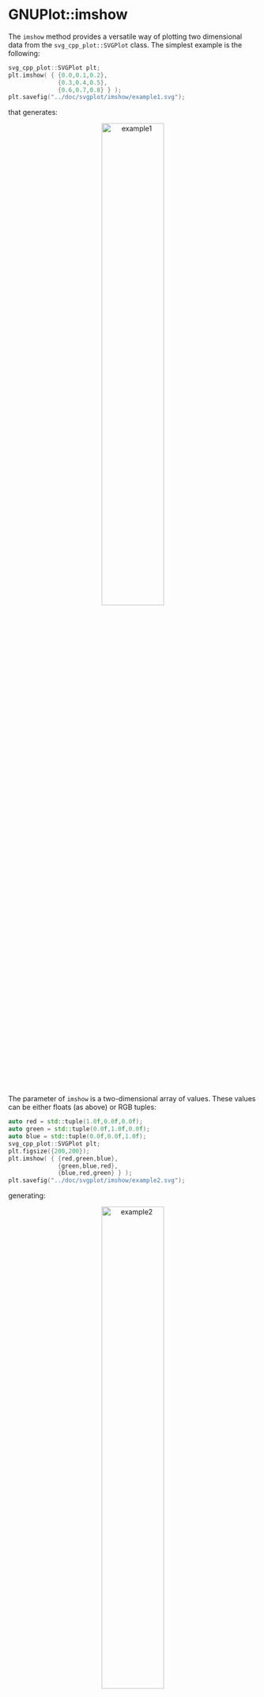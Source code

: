 # GNUPlot::imshow

The `imshow` method provides a versatile way of plotting two dimensional data from the `svg_cpp_plot::SVGPlot` class. The simplest example is the following:

```cpp
svg_cpp_plot::SVGPlot plt;
plt.imshow( { {0.0,0.1,0.2},
              {0.3,0.4,0.5},
              {0.6,0.7,0.8} } );
plt.savefig("../doc/svgplot/imshow/example1.svg");
```

that generates:

<div style="text-align:center"><img 
 src="./imshow/example1.svg" alt="example1" width="50%" /></div>
 
 
The parameter of `imshow` is a two-dimensional array of values. These values can be either floats (as above) or RGB tuples:

```cpp
auto red = std::tuple(1.0f,0.0f,0.0f);
auto green = std::tuple(0.0f,1.0f,0.0f);
auto blue = std::tuple(0.0f,0.0f,1.0f);
svg_cpp_plot::SVGPlot plt;
plt.figsize({200,200});
plt.imshow( { {red,green,blue},
              {green,blue,red},
              {blue,red,green} } );
plt.savefig("../doc/svgplot/imshow/example2.svg");
```

generating:

<div style="text-align:center"><img 
 src="./imshow/example2.svg" alt="example2" width="50%" /></div>
 
The values can also be RGBA tuples: 

```cpp
auto red = std::tuple(1.0f,0.0f,0.0f,1.0f);
auto green = std::tuple(0.0f,1.0f,0.0f,1.0f);
auto black_transparent = std::tuple(0.0f,0.0f,0.0f,0.5f);
svg_cpp_plot::SVGPlot plt;
plt.figsize({200,200});
plt.imshow( { {black_transparent,green,black_transparent},
             {green,black_transparent,red},
             {black_transparent,red,black_transparent} } );
plt.savefig("../doc/svgplot/imshow/example3.svg");
```

that yields

<div style="text-align:center"><img 
 src="./imshow/example3.svg" alt="example3" width="50%" /></div>
 
Obviously, there is no need to use bracketed data. Any standard C++ collection can be used:

```cpp
svg_cpp_plot::SVGPlot plt;
plt.figsize({200,200});
std::list<std::list<float>> data;
for (float f = 0.0f; f<=1.0f; f+=0.1f) {
    data.push_back(std::list<float>());
    for (float g = f; g<=1.0f; g+=0.1f) 
        data.back().push_back(f+g);
}
plt.imshow(data);
plt.savefig("../doc/svgplot/imshow/example4.svg");
```

<div style="text-align:center"><img 
 src="./imshow/example4.svg" alt="example4" width="50%" /></div>
 
There is also the possiblity of passing a two dimensional funcion with two lists of positions (in the two axes) to evaluate:

```cpp
svg_cpp_plot::SVGPlot plt;
plt.figsize({200,200});
auto f = [] (float x, float y) {
    float r = 0.5f+0.5f*std::sin(x);
    float g = 0.5f+0.5f*std::sin(y);
    float b = std::max(0.0f,1.0f-(r+g));
    return std::tuple(r,g,b);
};
plt.imshow(svg_cpp_plot::arange(0,10,0.25),svg_cpp_plot::arange(0,10,0.25),f);
plt.savefig("../doc/svgplot/imshow/example5.svg");
```

that generates

<div style="text-align:center"><img 
 src="./imshow/example5.svg" alt="example5" width="50%" /></div>


## Formatting

### Interpolation

It is possible to define different strategies for interpolation, defined as a C++ equivalent of a named attribute. By default the interpolation is `"nearest"` (used in all the examples above), which means that there is no interpolation between the values. This library offers another interpolation option, `"bicubic"`, but with two limitations:
- RGBA values are not supported in bicubuc interpolation.
- The library has to be complied and linked with `libpng`.

This would be an example of bicubic interpolation:

```cpp
svg_cpp_plot::SVGPlot plt;
plt.figsize({200,200});
auto f = [] (float x, float y) {
    float r = 0.5f+0.5f*std::sin(x);
    float g = 0.5f+0.5f*std::sin(y);
    float b = std::max(0.0f,1.0f-(r+g));
    return std::tuple(r,g,b);
};
plt.imshow(svg_cpp_plot::arange(0,10,0.25),svg_cpp_plot::arange(0,10,0.25),f).interpolation("bicubic");
plt.savefig("../doc/svgplot/imshow/example6.svg");
```

that generates a much smoother output

<div style="text-align:center"><img 
 src="./imshow/example6.svg" alt="example6" width="50%" /></div>
 
### Extent

The `extent` named attribute, which in C++ is modeled as a method that can be concatenated with other similar methods, defines the actual range covered by the `imshow` data as a 4D tuple {xmin,xmax,ymin,ymax}. This is useful for adjusting the x-y labels according to the adequate range. For instance the following code

```cpp
svg_cpp_plot::SVGPlot plt;
plt.figsize({200,20}).yticks({});
std::list<std::list<float>> data; 
data.push_back(std::list<float>()); 
for (float f = 0.0f; f<=1.0f; f+=0.1f) data.back().push_back(f);
plt.imshow(data).interpolation("bicubic").extent({0,1,0,1});
plt.savefig("../doc/svgplot/imshow/example7.svg");   
```

yields the following graph

<div style="text-align:center"><img 
 src="./imshow/example7.svg" alt="example7" width="50%" /></div>

Note how the range of the data defined by the list covers the \[0..1\] range in the horizontal axis (instead of the \[0..10\] which would be setup according to the number of data points). 

This attribute also helps locating the data into specific positions within a larger plot. It also enables flipping any of the axis by switching the minimum and maximum on that axis. An example of that is given by 

```cpp
auto red = std::tuple(1.0f,0.0f,0.0f);
auto green = std::tuple(0.0f,1.0f,0.0f);
auto blue = std::tuple(0.0f,0.0f,1.0f);
svg_cpp_plot::SVGPlot plt;
plt.figsize({200,200}).axis({-5,5,-5,5});
plt.imshow( { {red,green,blue},
              {green,blue,red},
              {blue,red,green} } ).extent({-1,1,1,-1});
plt.savefig("../doc/svgplot/imshow/example8.svg");   
```

that results into 

<div style="text-align:center"><img 
 src="./imshow/example8.svg" alt="example8" width="50%" /></div>
 
Note how the RGB data is centered and flipped on the vertical axis.

In the case of data defined by a 2D function (see examples 4 and 5 above) the extent of the data is already defined as the boundaries of the function.

### Colormaps and limits for values

In the case of arrays of values, the mapping to RGB values is done (like in Matplotlib) through a color map, where the maximum and minimum labeled values are calculated automatically from the data so there is no clamping.

It is possible, however, to specifically set those clamping values through the `vmin` and `vmax` named parameters (represented in C++ as methods). Those parameters can even be inverted (`vmin` being greater than `vmax`) so that the colormap is inverted as well. These options are illustrated in the following example, where several options regarding `vmin` and `vmax` are compared.

```cpp
auto x = svg_cpp_plot::arange(-5,5,0.2);
auto y = svg_cpp_plot::arange(-5,5,0.2);
auto himmelblau = [] (float x, float y) {
    return (x*x + y - 11.0f)*(x*x + y - 11.0f) + (x + y*y -7)*(x + y*y -7);
 };
svg_cpp_plot::SVGPlot plt;
plt.subplot(1,4,0).figsize({200,200}).title("Default").imshow(x,y,himmelblau);
plt.subplot(1,4,1).figsize({200,200}).title("vmax to 100").imshow(x,y,himmelblau).vmax(100);
plt.subplot(1,4,2).figsize({200,200}).title("vmin to 100").imshow(x,y,himmelblau).vmin(100);
plt.subplot(1,4,3).figsize({200,200}).title("Reverse").imshow(x,y,himmelblau).vmin(1000).vmax(0);
plt.savefig("../doc/svgplot/imshow/example9.svg");
```

This example yields the following result:

<div style="text-align:center"><img 
 src="./imshow/example9.svg" alt="example9" width="100%" /></div>
 
It is also possible to change the color map through the `cmap` attribute: a string that defines the mapping from the values to a color that represents them. The usage is illustrated in the following example:

```cpp
auto x = svg_cpp_plot::arange(0,1,0.01);
auto y = svg_cpp_plot::arange(0,1,1);
auto f = [] (float x, float y) { return x; };
svg_cpp_plot::SVGPlot plt;
plt.subplots_adjust().wspace(0.15).left(0.05).right(0.95);
int i = 0;
for (auto cmap : {"grayscale","viridis","plasma","magma","inferno","bwr","seismic","coolwarm","Spectral","PiYG"}) 
    plt.subplot(2,5,i++).figsize({200,100}).yticks({}).xticks({0,1},{"vmin","vmax"}).title(cmap)
        .imshow(x,y,f).interpolation("bicubic").cmap(cmap);

plt.savefig("../doc/svgplot/imshow/example10.svg");
```

There are several color maps available, all of them inspired by Matplotlib, and illustrated in the outcome of the source code above.

<div style="text-align:center"><img 
 src="./imshow/example10.svg" alt="example10" width="100%" /></div>
 
Right now, only perceptually uniform (top row) and divergent (bottom row) color maps are available. More color maps might be added in the future.

The `vmin`, `vmax` and `cmap` named attributes have no effect on RGB or RGBA `imshow` input data.

